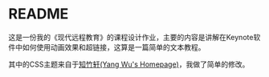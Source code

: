# README

这是一份我的《现代远程教育》的课程设计作业，主要的内容是讲解在Keynote软件中如何使用动画效果和超链接，这算是一篇简单的文本教程。

其中的CSS主题来自于[知竹轩(Yang Wu's Homepage)](http://wuyang.yangsheep.net)，我做了简单的修改。
